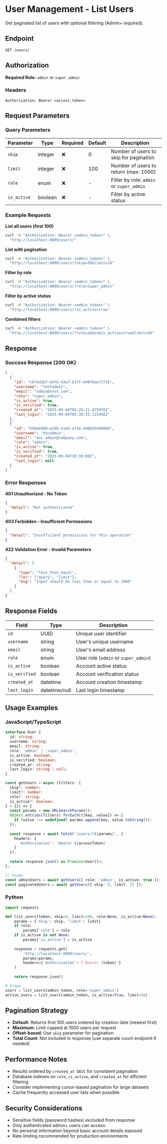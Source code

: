 # User Management - List Users

Get paginated list of users with optional filtering (Admin+ required).

## Endpoint

```
GET /users/
```

## Authorization

**Required Role:** `admin` or `super_admin`

### Headers
```
Authorization: Bearer <access_token>
```

## Request Parameters

### Query Parameters
| Parameter | Type | Required | Default | Description |
|-----------|------|----------|---------|-------------|
| `skip` | integer | ❌ | 0 | Number of users to skip for pagination |
| `limit` | integer | ❌ | 100 | Number of users to return (max: 1000) |
| `role` | enum | ❌ | - | Filter by role: `admin` or `super_admin` |
| `is_active` | boolean | ❌ | - | Filter by active status |

### Example Requests

**List all users (first 100)**
```bash
curl -H "Authorization: Bearer <admin_token>" \
  "http://localhost:8000/users/"
```

**List with pagination**
```bash
curl -H "Authorization: Bearer <admin_token>" \
  "http://localhost:8000/users/?skip=20&limit=10"
```

**Filter by role**
```bash
curl -H "Authorization: Bearer <admin_token>" \
  "http://localhost:8000/users/?role=super_admin"
```

**Filter by active status**
```bash
curl -H "Authorization: Bearer <admin_token>" \
  "http://localhost:8000/users/?is_active=true"
```

**Combined filters**
```bash
curl -H "Authorization: Bearer <admin_token>" \
  "http://localhost:8000/users/?role=admin&is_active=true&limit=50"
```

## Response

### Success Response (200 OK)
```json
[
  {
    "id": "c67ed3b7-d4fb-43a7-b1ff-d40f6aef1f16",
    "username": "testadmin",
    "email": "admin@test.com",
    "role": "super_admin",
    "is_active": true,
    "is_verified": true,
    "created_at": "2025-09-04T05:26:21.475978Z",
    "last_login": "2025-09-04T05:30:15.123456Z"
  },
  {
    "id": "550e8400-e29b-41d4-a716-446655440000",
    "username": "docadmin",
    "email": "doc.admin@company.com",
    "role": "admin",
    "is_active": true,
    "is_verified": true,
    "created_at": "2025-09-04T10:30:00Z",
    "last_login": null
  }
]
```

### Error Responses

**401 Unauthorized - No Token**
```json
{
  "detail": "Not authenticated"
}
```

**403 Forbidden - Insufficient Permissions**
```json
{
  "detail": "Insufficient permissions for this operation"
}
```

**422 Validation Error - Invalid Parameters**
```json
{
  "detail": [
    {
      "type": "less_than_equal",
      "loc": ["query", "limit"],
      "msg": "Input should be less than or equal to 1000"
    }
  ]
}
```

## Response Fields

| Field | Type | Description |
|-------|------|-------------|
| `id` | UUID | Unique user identifier |
| `username` | string | User's unique username |
| `email` | string | User's email address |
| `role` | enum | User role (`admin` or `super_admin`) |
| `is_active` | boolean | Account active status |
| `is_verified` | boolean | Account verification status |
| `created_at` | datetime | Account creation timestamp |
| `last_login` | datetime/null | Last login timestamp |

## Usage Examples

### JavaScript/TypeScript
```typescript
interface User {
  id: string;
  username: string;
  email: string;
  role: 'admin' | 'super_admin';
  is_active: boolean;
  is_verified: boolean;
  created_at: string;
  last_login: string | null;
}

const getUsers = async (filters: {
  skip?: number;
  limit?: number;
  role?: string;
  is_active?: boolean;
} = {}) => {
  const params = new URLSearchParams();
  Object.entries(filters).forEach(([key, value]) => {
    if (value !== undefined) params.append(key, value.toString());
  });
  
  const response = await fetch(`/users/?${params}`, {
    headers: {
      'Authorization': `Bearer ${accessToken}`
    }
  });
  
  return response.json() as Promise<User[]>;
};

// Usage
const adminUsers = await getUsers({ role: 'admin', is_active: true });
const paginatedUsers = await getUsers({ skip: 0, limit: 25 });
```

### Python
```python
import requests

def list_users(token, skip=0, limit=100, role=None, is_active=None):
    params = {'skip': skip, 'limit': limit}
    if role:
        params['role'] = role
    if is_active is not None:
        params['is_active'] = is_active
    
    response = requests.get(
        'http://localhost:8000/users/',
        params=params,
        headers={'Authorization': f'Bearer {token}'}
    )
    
    return response.json()

# Usage
users = list_users(admin_token, role='super_admin')
active_users = list_users(admin_token, is_active=True, limit=50)
```

## Pagination Strategy

- **Default**: Returns first 100 users ordered by creation date (newest first)
- **Maximum**: Limit capped at 1000 users per request
- **Offset-based**: Use `skip` parameter for pagination
- **Total Count**: Not included in response (use separate count endpoint if needed)

## Performance Notes

- Results ordered by `created_at DESC` for consistent pagination
- Database indexes on `role`, `is_active`, and `created_at` for efficient filtering
- Consider implementing cursor-based pagination for large datasets
- Cache frequently accessed user lists when possible

## Security Considerations

- Sensitive fields (password hashes) excluded from response
- Only authenticated admin+ users can access
- No personal information beyond basic account details exposed
- Rate limiting recommended for production environments